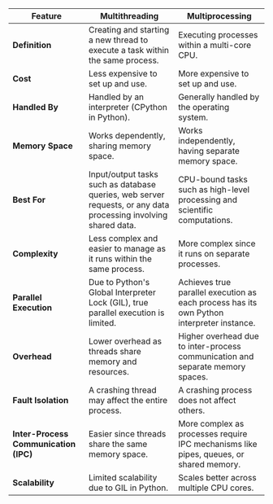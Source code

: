 | Feature           | Multithreading | Multiprocessing |
|------------------|---------------|----------------|
| **Definition**      | Creating and starting a new thread to execute a task within the same process. | Executing processes within a multi-core CPU. |
| **Cost**           | Less expensive to set up and use. | More expensive to set up and use. |
| **Handled By**     | Handled by an interpreter (CPython in Python). | Generally handled by the operating system. |
| **Memory Space**   | Works dependently, sharing memory space. | Works independently, having separate memory space. |
| **Best For**       | Input/output tasks such as database queries, web server requests, or any data processing involving shared data. | CPU-bound tasks such as high-level processing and scientific computations. |
| **Complexity**     | Less complex and easier to manage as it runs within the same process. | More complex since it runs on separate processes. |
| **Parallel Execution** | Due to Python's Global Interpreter Lock (GIL), true parallel execution is limited. | Achieves true parallel execution as each process has its own Python interpreter instance. |
| **Overhead**      | Lower overhead as threads share memory and resources. | Higher overhead due to inter-process communication and separate memory spaces. |
| **Fault Isolation** | A crashing thread may affect the entire process. | A crashing process does not affect others. |
| **Inter-Process Communication (IPC)** | Easier since threads share the same memory space. | More complex as processes require IPC mechanisms like pipes, queues, or shared memory. |
| **Scalability**    | Limited scalability due to GIL in Python. | Scales better across multiple CPU cores. |
